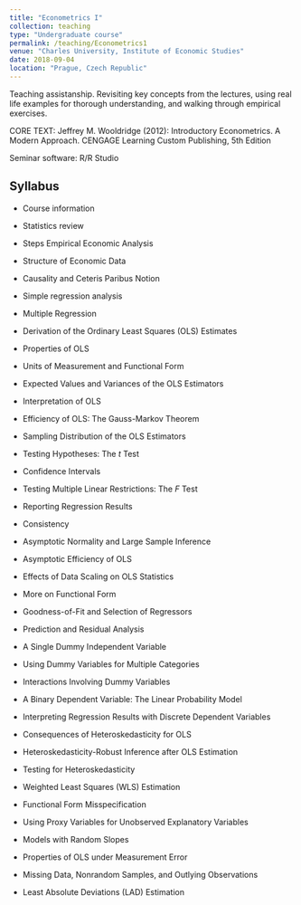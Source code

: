 ```yaml
---
title: "Econometrics I"
collection: teaching
type: "Undergraduate course"
permalink: /teaching/Econometrics1
venue: "Charles University, Institute of Economic Studies"
date: 2018-09-04
location: "Prague, Czech Republic"
---
```


Teaching assistanship. Revisiting key concepts from the lectures, using real life examples for thorough understanding, and walking through empirical exercises.

CORE TEXT:
Jeffrey M. Wooldridge (2012): Introductory Econometrics. A Modern Approach.
CENGAGE Learning Custom Publishing, 5th Edition

Seminar software: R/R Studio

Syllabus
------

- Course information
- Statistics review
- Steps Empirical Economic Analysis
- Structure of Economic Data
- Causality and Ceteris Paribus Notion

- Simple regression analysis
- Multiple Regression
- Derivation of the Ordinary Least Squares (OLS) Estimates
- Properties of OLS
- Units of Measurement and Functional Form
- Expected Values and Variances of the OLS Estimators
- Interpretation of OLS
- Efficiency of OLS: The Gauss-Markov Theorem

- Sampling Distribution of the OLS Estimators
- Testing Hypotheses: The <i>t</i> Test
- Confidence Intervals
- Testing Multiple Linear Restrictions: The <i>F</i> Test
- Reporting Regression Results
- Consistency
- Asymptotic Normality and Large Sample Inference
- Asymptotic Efficiency of OLS

- Effects of Data Scaling on OLS Statistics
- More on Functional Form
- Goodness-of-Fit and Selection of Regressors
- Prediction and Residual Analysis
- A Single Dummy Independent Variable
- Using Dummy Variables for Multiple Categories
- Interactions Involving Dummy Variables
- A Binary Dependent Variable: The Linear Probability Model
- Interpreting Regression Results with Discrete Dependent Variables

- Consequences of Heteroskedasticity for OLS
- Heteroskedasticity-Robust Inference after OLS Estimation
- Testing for Heteroskedasticity
- Weighted Least Squares (WLS) Estimation
- Functional Form Misspecification
- Using Proxy Variables for Unobserved Explanatory Variables
- Models with Random Slopes
- Properties of OLS under Measurement Error
- Missing Data, Nonrandom Samples, and Outlying Observations
- Least Absolute Deviations (LAD) Estimation
